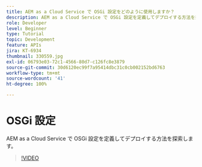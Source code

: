 ```yaml
---
title: AEM as a Cloud Service で OSGi 設定をどのように使用しますか？
description: AEM as a Cloud Service で OSGi 設定を定義してデプロイする方法を探索します。
role: Developer
level: Beginner
type: Tutorial
topic: Development
feature: APIs
jira: KT-6934
thumbnail: 330559.jpg
exl-id: 06793e03-72c1-4566-80d7-c126fc8e3879
source-git-commit: 30d6120ec99f7a95414dbc31c0cb002152bd6763
workflow-type: tm+mt
source-wordcount: '41'
ht-degree: 100%

---
```


# OSGi 設定

AEM as a Cloud Service で OSGi 設定を定義してデプロイする方法を探索します。

>[!VIDEO](https://video.tv.adobe.com/v/330559?quality=12&learn=on)
